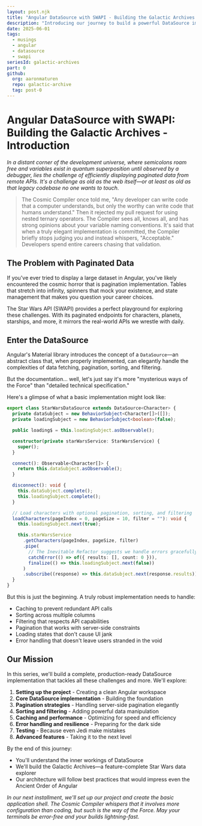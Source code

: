 ```yaml
---
layout: post.njk
title: "Angular DataSource with SWAPI - Building the Galactic Archives - Introduction"
description: "Introducing our journey to build a powerful DataSource implementation with the Star Wars API"
date: 2025-06-01
tags:
  - musings
  - angular
  - datasource
  - swapi
seriesId: galactic-archives
part: 0
github:
  org: aaronmaturen
  repo: galactic-archive
  tag: post-0
---
```


# Angular DataSource with SWAPI: Building the Galactic Archives - Introduction

_In a distant corner of the development universe, where semicolons roam free and variables exist in quantum superposition until observed by a debugger, lies the challenge of efficiently displaying paginated data from remote APIs. It's a challenge as old as the web itself—or at least as old as that legacy codebase no one wants to touch._

> The Cosmic Compiler once told me, "Any developer can write code that a computer understands, but only the worthy can write code that humans understand." Then it rejected my pull request for using nested ternary operators. The Compiler sees all, knows all, and has strong opinions about your variable naming conventions. It's said that when a truly elegant implementation is committed, the Compiler briefly stops judging you and instead whispers, "Acceptable." Developers spend entire careers chasing that validation.

## The Problem with Paginated Data

If you've ever tried to display a large dataset in Angular, you've likely encountered the cosmic horror that is pagination implementation. Tables that stretch into infinity, spinners that mock your existence, and state management that makes you question your career choices.

The Star Wars API (SWAPI) provides a perfect playground for exploring these challenges. With its paginated endpoints for characters, planets, starships, and more, it mirrors the real-world APIs we wrestle with daily.

## Enter the DataSource

Angular's Material library introduces the concept of a `DataSource`—an abstract class that, when properly implemented, can elegantly handle the complexities of data fetching, pagination, sorting, and filtering.

But the documentation... well, let's just say it's more "mysterious ways of the Force" than "detailed technical specification."

Here's a glimpse of what a basic implementation might look like:

```typescript
export class StarWarsDataSource extends DataSource<Character> {
  private dataSubject = new BehaviorSubject<Character[]>([]);
  private loadingSubject = new BehaviorSubject<boolean>(false);

  public loading$ = this.loadingSubject.asObservable();

  constructor(private starWarsService: StarWarsService) {
    super();
  }

  connect(): Observable<Character[]> {
    return this.dataSubject.asObservable();
  }

  disconnect(): void {
    this.dataSubject.complete();
    this.loadingSubject.complete();
  }

  // Load characters with optional pagination, sorting, and filtering
  loadCharacters(pageIndex = 0, pageSize = 10, filter = ""): void {
    this.loadingSubject.next(true);

    this.starWarsService
      .getCharacters(pageIndex, pageSize, filter)
      .pipe(
        // The Inevitable Refactor suggests we handle errors gracefully
        catchError(() => of({ results: [], count: 0 })),
        finalize(() => this.loadingSubject.next(false))
      )
      .subscribe((response) => this.dataSubject.next(response.results));
  }
}
```

But this is just the beginning. A truly robust implementation needs to handle:

- Caching to prevent redundant API calls
- Sorting across multiple columns
- Filtering that respects API capabilities
- Pagination that works with server-side constraints
- Loading states that don't cause UI jank
- Error handling that doesn't leave users stranded in the void

## Our Mission

In this series, we'll build a complete, production-ready DataSource implementation that tackles all these challenges and more. We'll explore:

1. **Setting up the project** - Creating a clean Angular workspace
2. **Core DataSource implementation** - Building the foundation
3. **Pagination strategies** - Handling server-side pagination elegantly
4. **Sorting and filtering** - Adding powerful data manipulation
5. **Caching and performance** - Optimizing for speed and efficiency
6. **Error handling and resilience** - Preparing for the dark side
7. **Testing** - Because even Jedi make mistakes
8. **Advanced features** - Taking it to the next level

By the end of this journey:

- You'll understand the inner workings of DataSource
- We'll build the Galactic Archives—a feature-complete Star Wars data explorer
- Our architecture will follow best practices that would impress even the Ancient Order of Angular

_In our next installment, we'll set up our project and create the basic application shell. The Cosmic Compiler whispers that it involves more configuration than coding, but such is the way of the Force. May your terminals be error-free and your builds lightning-fast._
